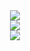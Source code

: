 <div align="center"> <img src="https://img.shields.io/badge/yusc-echo-brightgreen" /> </div>
<div align="center"> <img src="https://github-readme-stats.vercel.app/api?username=yusc-echo&show_icons=true&theme=tokyonight" /> </div>
<div align="center"> <img src="https://github-readme-stats.vercel.app/api/top-langs/?username=yusc-echo&layout=compact&theme=tokyonight" /> </div>
